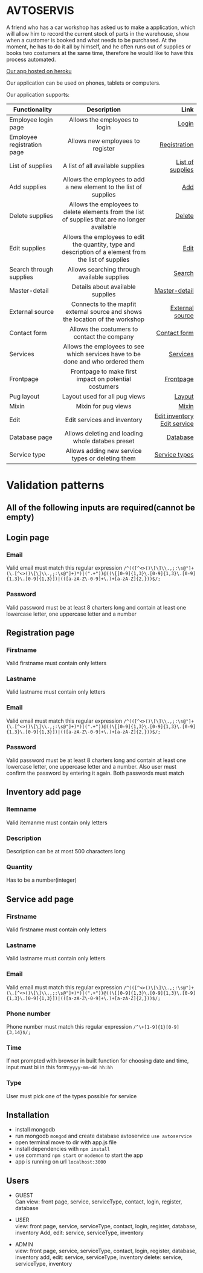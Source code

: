 # AVTOSERVIS

A friend who has a car workshop has asked us to make a application,
which will allow him to record the current stock of parts in the warehouse,
show when a customer is booked and what needs to be purchased.
At the moment, he has to do it all by himself,
and he often runs out of supplies or books two costumers at the same time,
therefore he would like to have this process automated.

[Our app hosted on heroku](http://avtoservis.herokuapp.com/)

Our application can be used on phones, tablets or computers.

Our application supports:

| Functionality              |                                              Description                                               |                                                                                                                                                                                                    Link |
| -------------------------- | :----------------------------------------------------------------------------------------------------: | ------------------------------------------------------------------------------------------------------------------------------------------------------------------------------------------------------: |
| Employee login page        |                                     Allows the employees to login                                      |                                                                                                                    [Login](https://bitbucket.org/bc7608/sp-v1/src/master/app_client/auth/login/login.view.html) |
| Employee registration page |                                    Allows new employees to register                                    |                                                                                                          [Registration](https://bitbucket.org/bc7608/sp-v1/src/master/app_client/auth/registration/registration.view.html) |
| List of supplies           |                                    A list of all available supplies                                    |                                                                                                     [List of supplies](https://bitbucket.org/bc7608/sp-v1/src/master/app_client/inventory/inventory.view.html) |
| Add supplies               |                   Allows the employees to add a new element to the list of supplies                    |                                                                                                                 [ Add](https://bitbucket.org/bc7608/sp-v1/src/master/app_client/inventoryForm/inventoryForm.view.html) |
| Delete supplies            |     Allows the employees to delete elements from the list of supplies that are no longer available     |                                                                                                               [Delete](https://bitbucket.org/bc7608/sp-v1/src/master/app_client/inventory/inventory.view.html) |
| Edit supplies              | Allows the employees to edit the quantity, type and description of a element from the list of supplies |                                                                                                                                   [ Edit](https://bitbucket.org/bc7608/sp-v1/src/master/app_client/inventoryForm/inventoryForm.view.html) |
| Search through supplies    |                              Allows searching through available supplies                               |                                                                                                                [Search](https://bitbucket.org/bc7608/sp-v1/src/master/app_client/inventory/inventory.view.html) |
| Master-detail              |                                    Details about available supplies                                    |                                                                                                         [Master-detail](https://bitbucket.org/bc7608/sp-v1/src/master/app_client/services/services.view.html) |
| External source            |             Connects to the mapfit external source and shows the location of the workshop              |                                                                                                       [ External source](https://bitbucket.org/bc7608/sp-v1/src/master/app_client/contact/contact.view.html) |
| Contact form               |                              Allows the costumers to contact the company                               |                                                                                                           [Contact form](https://bitbucket.org/bc7608/sp-v1/src/master/app_client/contact/contact.view.html) |
| Services                   |            Allows the employees to see which services have to be done and who ordered them             |                                                                                                              [Services](https://bitbucket.org/bc7608/sp-v1/src/master/app_client/services/services.view.html) |
| Frontpage                  |                         Frontpage to make first impact on potential costumers                          |                                                                                                                [Frontpage](https://bitbucket.org/bc7608/sp-v1/src/master/app_client/frontPage/frontPage.view.html) |
| Pug layout                 |                                     Layout used for all pug views                                      |                                                                                                                  [Layout](https://bitbucket.org/bc7608/sp-v1/src/master/api/views/layout.pug?at=master) |
| Mixin                      |                                          Mixin for pug views                                           |                                                                                                 [Mixin](https://bitbucket.org/bc7608/sp-v1/src/master/api/views/_include/commonFunctions.pug?at=master) |
| Edit                       |                                      Edit services and inventory                                       | [Edit inventory](https://bitbucket.org/bc7608/sp-v1/src/master/app_client/inventoryForm/inventoryForm.view.html) [Edit service](https://bitbucket.org/bc7608/sp-v1/src/master/app_client/serviceForm/serviceForm.view.html) |
| Database page              |                Allows deleting and loading whole databes preset                                        | [Database](https://bitbucket.org/bc7608/sp-v1/src/master/app_client/dbPage/dbPage.view.html)|
| Service type               |                       Allows adding new service types or deleting them                                 | [Service types](https://bitbucket.org/bc7608/sp-v1/src/master/app_client/serviceType/serviceType.view.html)|

# Validation patterns

## All of the following inputs are required(cannot be empty)

## Login page

### Email

Valid email must match this regular expression `/^(([^<>()\[\]\\.,;:\s@"]+(\.[^<>()\[\]\\.,;:\s@"]+)*)|(".+"))@((\[[0-9]{1,3}\.[0-9]{1,3}\.[0-9]{1,3}\.[0-9]{1,3}])|(([a-zA-Z\-0-9]+\.)+[a-zA-Z]{2,}))$/;`

### Password

Valid password must be at least 8 charters long and contain at least one lowercase letter, one uppercase letter and a number

## Registration page

### Firstname

Valid firstname must contain only letters

### Lastname

Valid lastname must contain only letters

### Email

Valid email must match this regular expression `/^(([^<>()\[\]\\.,;:\s@"]+(\.[^<>()\[\]\\.,;:\s@"]+)*)|(".+"))@((\[[0-9]{1,3}\.[0-9]{1,3}\.[0-9]{1,3}\.[0-9]{1,3}])|(([a-zA-Z\-0-9]+\.)+[a-zA-Z]{2,}))$/;`

### Password

Valid password must be at least 8 charters long and contain at least one lowercase letter, one uppercase letter and a number. Also user must confirm the password by entering it again. Both passwords must match

## Inventory add page

### Itemname

Valid itemanme must contain only letters

### Description

Description can be at most 500 characters long

### Quantity

Has to be a number(integer)

## Service add page

### Firstname

Valid firstname must contain only letters

### Lastname

Valid lastname must contain only letters

### Email

Valid email must match this regular expression `/^(([^<>()\[\]\\.,;:\s@"]+(\.[^<>()\[\]\\.,;:\s@"]+)*)|(".+"))@((\[[0-9]{1,3}\.[0-9]{1,3}\.[0-9]{1,3}\.[0-9]{1,3}])|(([a-zA-Z\-0-9]+\.)+[a-zA-Z]{2,}))$/;`

### Phone number

Phone number must match this regular expression `/^\+[1-9]{1}[0-9]{3,14}$/;`

### Time

If not prompted with browser in built function for choosing date and time, input must bi in this form:`yyyy-mm-dd hh:hh`

### Type

User must pick one of the types possible for service

## Installation

-   install mongodb
-   run mongodb `mongod` and create database avtoservice `use avtoservice`
-   open terminal move to dir with app.js file
-   install dependencies with `npm install`
-   use command `npm start` or `nodemon` to start the app
-   app is running on url `localhost:3000`

## Users

-   GUEST\
    Can view: front page, service, serviceType, contact, login, register, database

-   USER\
    view: front page, service, serviceType, contact, login, register, database, inventory
    Add, edit: service, serviceType, inventory

-   ADMIN\
    view: front page, service, serviceType, contact, login, register, database, inventory
    add, edit: service, serviceType, inventory
    delete: service, serviceType, inventory
